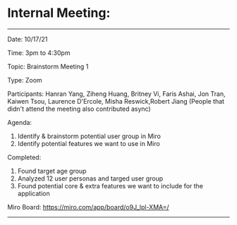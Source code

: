 # Internal Meeting:
_________________________

Date: 10/17/21

Time: 3pm to 4:30pm

Topic: Brainstorm Meeting 1

Type: Zoom

Participants: 
Hanran Yang, Ziheng Huang, Britney Vi, Faris Ashai, Jon Tran, Kaiwen Tsou, Laurence D'Ercole, Misha Reswick,Robert Jiang
(People that didn't attend the meeting also contributed async)

Agenda:
1. Identify & brainstorm potential user group in Miro 
2. Identify potential features we want to use in Miro

Completed:
1.  Found target age group
2.  Analyzed 12 user personas and targed user group
3.  Found potential core & extra features we want to include for the application

Miro Board: https://miro.com/app/board/o9J_lpl-XMA=/

_________________________
